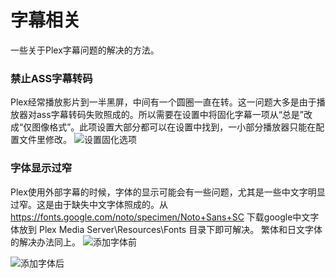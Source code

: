 # 字幕相关
一些关于Plex字幕问题的解决的方法。

### 禁止ASS字幕转码
Plex经常播放影片到一半黑屏，中间有一个圆圈一直在转。这一问题大多是由于播放器对ass字幕转码失败照成的。所以需要在设置中将固化字幕一项从“总是”改成“仅图像格式”。此项设置大部分都可以在设置中找到，一小部分播放器只能在配置文件里修改。
![设置固化选项](https://p.sda1.dev/5/b6bc21ac1b4f2ffd7b440af749b702c2/Screenshot%202022-04-18%20135337.jpg)


### 字体显示过窄
Plex使用外部字幕的时候，字体的显示可能会有一些问题，尤其是一些中文字明显过窄。这是由于缺失中文字体照成的。从 https://fonts.google.com/noto/specimen/Noto+Sans+SC 下载google中文字体放到 Plex Media Server\Resources\Fonts 目录下即可解决。
繁体和日文字体的解决办法同上。
![添加字体前](https://p.sda1.dev/5/9b56f59a4c2077d67ee0f9162d5260c3/Screenshot%202022-04-18%20140800.jpg)

![添加字体后](https://p.sda1.dev/5/8019afc05bbd1d83bbcfe26f40a75a6d/Screenshot%202022-04-18%20142722.jpg)
